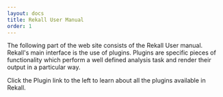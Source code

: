 ```yaml
---
layout: docs
title: Rekall User Manual
order: 1
---
```


The following part of the web site consists of the Rekall User manual. Rekall's
main interface is the use of plugins. Plugins are specific pieces of
functionality which perform a well defined analysis task and render their output
in a particular way.

Click the Plugin link to the left to learn about all the plugins available in
Rekall.
